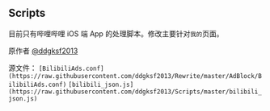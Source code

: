## Scripts

目前只有哔哩哔哩 iOS 端 App 的处理脚本。修改主要针对`我的`页面。

原作者 [@ddgksf2013](https://github.com/ddgksf2013)

源文件：
`[BilibiliAds.conf](https://raw.githubusercontent.com/ddgksf2013/Rewrite/master/AdBlock/BilibiliAds.conf)`
`[bilibili_json.js](https://raw.githubusercontent.com/ddgksf2013/Scripts/master/bilibili_json.js)`
